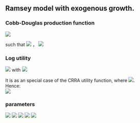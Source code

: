## Ramsey model with exogenous growth.

### Cobb-Douglas production function

<img src="https://render.githubusercontent.com/render/math?math=Y_t = F(K_t,H_tN_t)=K_t^\alpha (E_t N_t )^{1-\alpha}">

such that <img src="https://render.githubusercontent.com/render/math?math=E_0=1"> ， <img src="https://render.githubusercontent.com/render/math?math=N_0=1">


### Log utility

<img src="https://render.githubusercontent.com/render/math?math=\sum_{s=0}^{\infty} \beta^s U(C_{t%2Bs})">   
with    
<img src="https://render.githubusercontent.com/render/math?math=U(C_{t%2Bs})=log(C_{t%2Bs})">     

It is as an special case of the CRRA utility function, where <img src="https://render.githubusercontent.com/render/math?math=\sigma \rightarrow 0">.     
Hence:   
<img src="https://render.githubusercontent.com/render/math?math=\tilde{\beta}=\beta((1%2Bg)(1%2Bn))^{1-\sigma}=\beta">  

### parameters  

<img src="https://render.githubusercontent.com/render/math?math=\alpha = 0.3">   

<img src="https://render.githubusercontent.com/render/math?math=\beta = 0.95">   

<img src="https://render.githubusercontent.com/render/math?math=\sigma = 0.1">    

<img src="https://render.githubusercontent.com/render/math?math=n = 0.01">   

<img src="https://render.githubusercontent.com/render/math?math=g = 0.02"> 